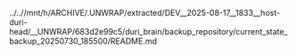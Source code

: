 ../..//mnt/h/ARCHIVE/.UNWRAP/extracted/DEV__2025-08-17__1833__host-duri-head/__UNWRAP/683d2e99c5/duri_brain/backup_repository/current_state_backup_20250730_185500/README.md